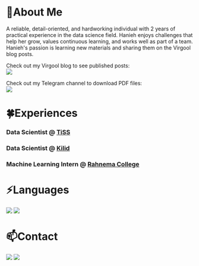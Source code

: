 <!--
**haniehm26/haniehm26** is a ✨ _special_ ✨ repository because its `README.md` (this file) appears on your GitHub profile.

Here are some ideas to get you started:

- 🔭 I’m currently working on ...
- 🌱 I’m currently learning ...
- 👯 I’m looking to collaborate on ...
- 🤔 I’m looking for help with ...
- 💬 Ask me about ...
- 📫 How to reach me: ...
- 😄 Pronouns: ...
- ⚡ Fun fact: ...
-->

# 🌱About Me
A reliable, detail-oriented, and hardworking individual with 2 years of practical experience in the data science field. Hanieh enjoys challenges that help her grow, values continuous learning, and works well as part of a team. Hanieh's passion is learning new materials and sharing them on the Virgool blog posts. 

Check out my Virgool blog to see published posts:<br>
[![](https://img.shields.io/badge/-virgool-inactive?style=for-the-badge&logo=virgool&color=blue)](https://virgool.io/@haniehmahdavi26)

Check out my Telegram channel to download PDF files:<br>
[![](https://img.shields.io/badge/-telegram-inactive?style=for-the-badge&color=blue)](https://t.me/honio_notes)

# 🍀Experiences
### Data Scientist @ [TiSS](https://edgecom.ai/)

### Data Scientist @ [Kilid](https://kilid.com)

### Machine Learning Intern @ [Rahnema College](https://rahnemacollege.com/)


# ⚡Languages
[![](https://shields.io/badge/-python-yellow?style=for-the-badge)](https://www.python.org)
[![](https://shields.io/badge/-java-red?style=for-the-badge)](https://www.java.com)

# 📫Contact
[![](https://img.shields.io/badge/-gmail-red?style=for-the-badge)](mailto:haniehmahdavi26@gmail.com)
[![](https://img.shields.io/badge/-linkedin-blue?style=for-the-badge)](https://www.linkedin.com/in/hanieh-mahdavi/)
